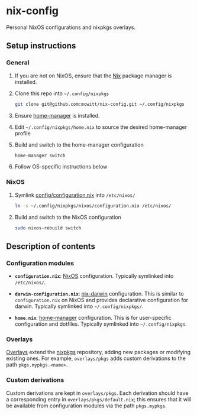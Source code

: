 # nix-config

Personal NixOS configurations and nixpkgs overlays.

## Setup instructions

### General

1. If you are not on NixOS, ensure that the [Nix][nixos] package manager is installed.
2. Clone this repo into `~/.config/nixpkgs`

    ``` sh
    git clone git@github.com:mcwitt/nix-config.git ~/.config/nixpkgs
    ```

3. Ensure [home-manager][] is installed.

4. Edit `~/.config/nixpkgs/home.nix` to source the desired home-manager profile

4. Build and switch to the home-manager configuration

    ``` sh
    home-manager switch
    ```

5. Follow OS-specific instructions below

### NixOS

1. Symlink [config/configuration.nix](/config/configuration.nix) into `/etc/nixos/`

    ``` sh
    ln -s ~/.config/nixpkgs/nixos/configuration.nix /etc/nixos/
    ```

2. Build and switch to the NixOS configuration

    ``` sh
    sudo nixos-rebuild switch
    ```


## Description of contents

### Configuration modules

- **`configuration.nix`**: [NixOS][nixos] configuration. Typically symlinked into `/etc/nixos/`.

- **`darwin-configuration.nix`**: [nix-darwin][] configuration. This is similar to `configuration.nix` on NixOS and provides declarative configuration for darwin. Typically symlinked into `~/.config/nixpkgs/`.

- **`home.nix`**: [home-manager][] configuration. This is for user-specific configuration and dotfiles. Typically symlinked into `~/.config/nixpkgs`.

### Overlays

[Overlays][overlays] extend the [nixpkgs][] repository, adding new packages or modifying existing ones. For example, `overlays/pkgs` adds custom derivations to the path `pkgs.mypkgs.<name>`.

### Custom derivations

Custom derivations are kept in `overlays/pkgs`. Each derivation should have a corresponding entry in `overlays/pkgs/default.nix`; this ensures that it will be available from configuration modules via the path `pkgs.mypkgs`.

[jwiegley-nix-config]: https://github.com/jwiegley/nix-config
[nixos]: https://nixos.org
[nixpkgs]: https://github.com/NixOS/nixpkgs
[nix-darwin]: https://github.com/LnL7/nix-darwin
[home-manager]: https://github.com/rycee/home-manager
[overlays]: https://nixos.org/nixpkgs/manual/#chap-overlays
